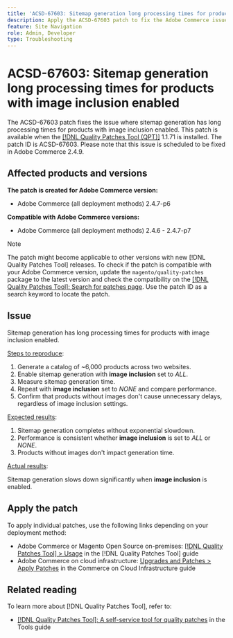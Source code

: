 ```yaml
---
title: 'ACSD-67603: Sitemap generation long processing times for products with image inclusion enabled'
description: Apply the ACSD-67603 patch to fix the Adobe Commerce issue where sitemap generation for products with images experienced exponential slowdown.
feature: Site Navigation
role: Admin, Developer
type: Troubleshooting
---
```


# ACSD-67603: Sitemap generation long processing times for products with image inclusion enabled

The ACSD-67603 patch fixes the issue where sitemap generation has long processing times for products with image inclusion enabled. This patch is available when the [[!DNL Quality Patches Tool (QPT)]](/help/tools/quality-patches-tool/quality-patches-tool-to-self-serve-quality-patches.md) 1.1.71 is installed. The patch ID is ACSD-67603. Please note that this issue is scheduled to be fixed in Adobe Commerce 2.4.9.

## Affected products and versions

**The patch is created for Adobe Commerce version:**

* Adobe Commerce (all deployment methods) 2.4.7-p6

**Compatible with Adobe Commerce versions:**

* Adobe Commerce (all deployment methods) 2.4.6 - 2.4.7-p7

>[!NOTE]
>
>The patch might become applicable to other versions with new [!DNL Quality Patches Tool] releases. To check if the patch is compatible with your Adobe Commerce version, update the `magento/quality-patches` package to the latest version and check the compatibility on the [[!DNL Quality Patches Tool]: Search for patches page](https://experienceleague.adobe.com/tools/commerce-quality-patches/index.html). Use the patch ID as a search keyword to locate the patch.

## Issue

Sitemap generation has long processing times for products with image inclusion enabled.

<u>Steps to reproduce</u>:

1. Generate a catalog of ~6,000 products across two websites.
1. Enable sitemap generation with **image inclusion** set to *ALL*.
1. Measure sitemap generation time.
1. Repeat with **image inclusion** set to *NONE* and compare performance.
1. Confirm that products without images don't cause unnecessary delays, regardless of image inclusion settings.

<u>Expected results</u>:

1. Sitemap generation completes without exponential slowdown.
1. Performance is consistent whether **image inclusion** is set to *ALL* or *NONE*.
1. Products without images don't impact generation time.

<u>Actual results</u>:

Sitemap generation slows down significantly when **image inclusion** is enabled.

## Apply the patch

To apply individual patches, use the following links depending on your deployment method:

* Adobe Commerce or Magento Open Source on-premises: [[!DNL Quality Patches Tool] > Usage](/help/tools/quality-patches-tool/usage.md) in the [!DNL Quality Patches Tool] guide
* Adobe Commerce on cloud infrastructure: [Upgrades and Patches > Apply Patches](https://experienceleague.adobe.com/docs/commerce-cloud-service/user-guide/develop/upgrade/apply-patches.html) in the Commerce on Cloud Infrastructure guide

## Related reading

To learn more about [!DNL Quality Patches Tool], refer to:

* [[!DNL Quality Patches Tool]: A self-service tool for quality patches](/help/tools/quality-patches-tool/quality-patches-tool-to-self-serve-quality-patches.md) in the Tools guide
